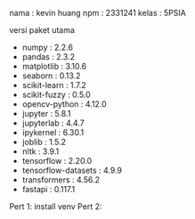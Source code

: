 nama : kevin huang
npm : 2331241
kelas : 5PSIA

versi paket utama
- numpy               : 2.2.6
- pandas              : 2.3.2
- matplotlib          : 3.10.6
- seaborn             : 0.13.2
- scikit-learn        : 1.7.2
- scikit-fuzzy        : 0.5.0
- opencv-python       : 4.12.0
- jupyter             : 5.8.1
- jupyterlab          : 4.4.7
- ipykernel           : 6.30.1
- joblib              : 1.5.2
- nltk                : 3.9.1
- tensorflow          : 2.20.0
- tensorflow-datasets : 4.9.9
- transformers        : 4.56.2
- fastapi             : 0.117.1

Pert 1: install venv
Pert 2: 